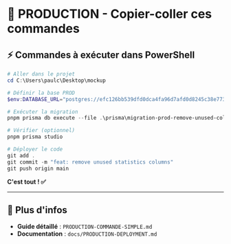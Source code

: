 # 🚀 PRODUCTION - Copier-coller ces commandes

## ⚡ Commandes à exécuter dans PowerShell

```powershell
# Aller dans le projet
cd C:\Users\paulc\Desktop\mockup

# Définir la base PROD
$env:DATABASE_URL="postgres://efc126bb539dfd0dca4fa96d7afd0d8245c38e773cb8fcf9f1f703124560f060:sk_A68rPDbtDiBCmv2FNyPzC@db.prisma.io:5432/postgres?sslmode=require"

# Exécuter la migration
pnpm prisma db execute --file .\prisma\migration-prod-remove-unused-columns.sql --schema .\prisma\schema.prisma

# Vérifier (optionnel)
pnpm prisma studio

# Déployer le code
git add .
git commit -m "feat: remove unused statistics columns"
git push origin main
```

**C'est tout ! ✅**

---

## 📖 Plus d'infos

- **Guide détaillé** : `PRODUCTION-COMMANDE-SIMPLE.md`
- **Documentation** : `docs/PRODUCTION-DEPLOYMENT.md`
